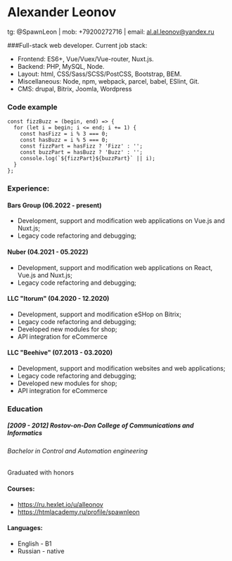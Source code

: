 # Alexander Leonov
tg: @SpawnLeon | mob: +79200272716 | email: al.al.leonov@yandex.ru

###Full-stack web developer. Current job stack:
- Frontend: ES6+, Vue/Vuex/Vue-router, Nuxt.js.
- Backend: PHP, MySQL, Node.
- Layout: html,  CSS/Sass/SCSS/PostCSS, Bootstrap, BEM.
- Miscellaneous: Node, npm, webpack, parcel, babel, ESlint, Git.
- CMS: drupal, Bitrix, Joomla, Wordpress

### Code example
```
const fizzBuzz = (begin, end) => {
  for (let i = begin; i <= end; i += 1) {
    const hasFizz = i % 3 === 0;
    const hasBuzz = i % 5 === 0;
    const fizzPart = hasFizz ? 'Fizz' : '';
    const buzzPart = hasBuzz ? 'Buzz' : '';
    console.log(`${fizzPart}${buzzPart}` || i);
  }
};
```


### Experience:

#### Bars Group (06.2022 - present)
- Development, support and modification web applications on Vue.js and Nuxt.js;
- Legacy code refactoring and debugging;

#### Nuber (04.2021 - 05.2022)
- Development, support and modification web applications on React, Vue.js and Nuxt.js;
- Legacy code refactoring and debugging;

#### LLC "Itorum" (04.2020 - 12.2020)
- Development, support and modification eSHop on Bitrix;
- Legacy code refactoring and debugging;
- Developed new modules for shop;
- API integration for eCommerce


#### LLC "Beehive" (07.2013 - 03.2020)
- Development, support and modification websites and web applications;
- Legacy code refactoring and debugging;
- Developed new modules for shop;
- API integration for eCommerce

### Education

##### [2009 - 2012] Rostov-on-Don College of Communications and Informatics
###### Bachelor in Control and Automation engineering
Graduated with honors

#### Courses:
- https://ru.hexlet.io/u/alleonov
- https://htmlacademy.ru/profile/spawnleon

#### Languages:
- English - B1
- Russian - native
